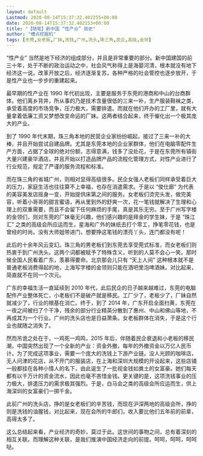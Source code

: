 ```yaml
---
layout: default
Lastmod: 2020-08-14T15:37:32.402255+00:00
date: 2020-08-14T15:37:32.402153+00:00
title: "【随笔】新中国 “性产业” 简史"
author: "槽点挖掘机"
tags: [东莞,女老板,厂妹,洗钱,广州,洗头,珠三角,民企,高级,金领]
---
```


“性产业” 当然是地下经济的组成部分，并且是非常重要的部分。新中国建国的前三十年，处于不断的政治运动之中，社会风气称得上是海晏河清，根本就没有地下经济这一说。改革开放之后，经济逐渐复苏，各种严格的社会管控也逐步放开，于是性产业也一步步的重建起来。

最早期的性产业在 1990 年代初出现，主要是服务于东莞的港商和中山的台商群体。他们离乡背井，所从事的乃是技术含量很低的三来一补，生产服装鞋袜之类，承受着高度的市场竞争，压力极大，需要排遣。而就在他们开办的工厂里，就有大量拿着低廉工资又梦想改变命运的厂妹。这两者结合起来，终于催化出一个极其庞大的产业。

到了 1990 年代末期，珠三角本地的民营企业家纷纷崛起，接过了三来一补的大棒，并且开始尝试自建品牌。尤其是东莞本地的企业家群体，他们在电脑零配件生产方面，占据了全球的绝对份额，志得意满，钱多了没处花，于是在东莞所有镇街大量兴建豪华酒店，并且开始以打造品牌产品的流程化管理方式，对性产业进行了行业规范，规定了严谨的服务流程和标准。

而在珠三角的省城广州，则相对显得高级很多。民企女强人老板们同样承受着巨大的压力，家庭生活也往往算不上幸福，也存在消遣需求。于是以 “俊仕廊” 为代表的美容美发店摇身一变，开始提供床第之间的服务。女老板们烫完头发，做完美容，听着小哥哥的甜言蜜语，再从里到外的舒爽一次，花一笔钱就解决了生理和心理上的双重需要，而且不会留下任何麻烦的手尾，真是其乐无穷。至于广州写字楼的金领们，则对东莞的厂妹毫无兴趣，他们感兴趣的是拜金的学生妹，于是 “珠江汇” 之类的高级会所应运而生，星海和广外的妹纸去打个零工，挣笔零花钱，也是曾经的时尚。没有大师姐带进门，想要挣这笔钱的漂亮丫头，连门都没有呢！

此后的十余年风云变幻。珠三角的男老板们到东莞去享受莞式标准，而女老板们则热衷于到广州洗头。这两个词都被赋予了特殊含义，听到的人莫不会心一笑。那时候全国人民看着广东，羡慕得要命。北京那会儿只有 “天上人间” 这种根本就不是普通老板消费得起的地，上海写字楼的金领则只能在酒吧里泡啤酒妹。对比起来，简直就不在同一个次元。

广东的幸福生活一直延续到 2010 年代，此后民企的日子越来越难过，东莞的电脑配件产业整体死亡，小老板们不是破产就是移民。工厂少了，老板少了，厂妹自然就减少了，行业的根基在消亡。终于，到了 2014 年，广东开启全面扫黄，东莞在一夜之间被扫了个干净，残余的部分行业精英分散到了惠州、中山和佛山等地，不再成其为一个行业。广州的洗头店也是日益萧条。女老板群体在消失，于是这个行业也就随之消失了。

然而吊诡之处在于，一鸡死一鸡鸣，2015 年后，伴随着民企衰退和小老板的移民潮，中国突然出现了一个全新的产业：资金外撤，每年的外撤资金以万亿人民币计。为了完成这项事业，需要一个庞大的洗钱上下游产业链。没人光顾的咖啡店，无人问津的花店，从不开门的服装店，在上海和深圳大规模的开设起来，这些店铺一般都挂在各种小情人的名下，由此诞生了一批视金钱如粪土的女富豪。她们每天都有以千万计的资金流水，因此也毫不吝惜金钱。更关键的是，这项洗钱事业的压力极大，排遣压力的需求极其强烈。于是，白马会之类的高级会所应运而生，供上海深圳的女富豪们一掷千金。

此前广州的洗头店，挣的是女老板们的辛苦钱，而现在沪深两地的高级会所，挣的则是洗钱的油腥钱，对比起来，现在会所的牛郎们，收入要比他们五年前的前辈，高得太多了。

这么总结起来看，产业经济的奇妙，莫过于此。这世间的事物之间，总有着深刻的相互关联。而理解这种关联，是我们推演中国经济走向的前提。呵呵，呵呵，呵呵哒。
